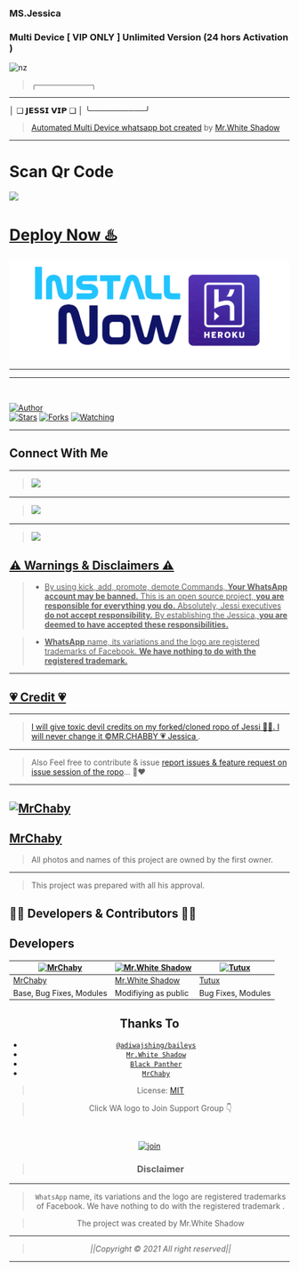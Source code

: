 ### MS.Jessica 

### Multi Device  [ VIP ONLY ]  Unlimited Version (24 hors Activation )



<img src="https://telegra.ph/file/57e0679dc28177770f449.jpg" alt="nz" width="350"/>
</p>

>╭──────────╮
----
│ ❑ 𝗝𝗘𝗦𝗦𝗜 𝗩𝗜𝗣 ❑ │
 ╰──────────╯

> [Automated Multi Device whatsapp bot created](https://github.com/whiteshadowofficial) by [Mr.White Shadow](https://github.com/whiteshadowofficial)

----


 <b><h1>Scan Qr Code</b></h1>
 


<a href="https://replit.com/@virusfucker/Jessi-Bot-Multi-Device-Qr?v=1outputonly=1&lite=1#index.js"><img src="https://img.shields.io/badge/Get Qr-Using Replit     .-ff0000?style=for-the-badge&logo=replit&logoColor=ff000000&link=https://www.youtube.com/c/BOTINDO" /><br>


<b><h1>Deploy Now ♨️</b></h1>
   <a href="https://heroku.com/deploy"><img src="/PicsArt_22-04-15_12-59-28-786.png">
<br>

----


----



</br>

<a href="https://github.com/whiteshadowofficial"><img title="Author" src="https://img.shields.io/badge/Author-whiteshadowofficial-blue.svg?color=54aeff&style=for-the-badge&logo=github" /></a>  
<a href="https://github.com/whiteshadowofficial"><img title="Stars" src="https://img.shields.io/github/stars/whiteshadowofficial/STEFANIE-MD-WA-BOT?color=54aeff&style=flat-square" /></a>
<a href="https://github.com/whiteshadowofficial/network/members"><img title="Forks" src="https://img.shields.io/github/forks/whiteshadowofficial/STEFANIE-MD-WA-BOT?color=54aeff&style=flat-square" /></a>
<a href="https://github.com/whiteshadowofficial/watchers"><img title="Watching" src="https://img.shields.io/github/watchers/whiteshadowofficial/STEFANIE-MD-WA-BOT?label=watchers&color=54aeff&style=flat-square" /></a> <br>




----


## Connect With Me

----

> <a href="http://wa.me/+94779529221?text=හායි+🙈🌸+වද🪄+දෙන්න+ඔයාට🥰+githb+එකෙන්+INBOX+🤭+ආවෙ+🪄❢❢_"><img src="https://img.shields.io/badge/Contact-White Shadow-4D009DE2?style=for-the-badge&logo=whatsapp&logoColor=4D009DE2&link=https://www.youtube.com/c/BOTINDO" /><br>


----

> <a href="https://youtube.com/channel/UCKW8EUxAo6A7RKhc35H54wg"><img src="https://img.shields.io/badge/Subscribe-My YT Channel-ff0000?style=for-the-badge&logo=youtube&logoColor=ff000000&link=https://www.youtube.com/c/BOTINDO" /><br>

----

> <a href="https://github.com/whiteshadowofficial/Jessi-Setup/blob/main/Features.md"><img src="https://img.shields.io/badge/Jessica-All Futures-FF0190CF?style=for-the-badge&logo=github&logoColor=FF0190CF&link=https://www.youtube.com/c/BOTINDO" /><br>


  </div>



## ⚠ Warnings & Disclaimers ⚠

> - By using kick, add, promote, demote Commands, **Your WhatsApp account may be banned.** This is an open source project, **you are responsible for everything you do.** Absolutely, Jessi executives **do not accept responsibility.** By establishing the Jessica, **you are deemed to have accepted these responsibilities.**

> - **WhatsApp** name, its variations and the logo are registered trademarks of Facebook. **We have nothing to do with the registered trademark.**
----

## 💗 Credit 💗
 
----
 > I will give toxic devil credits on my forked/cloned ropo of Jessi 🌸💗. I will never change it [ ©MR.CHABBY 💗 Jessica ](https://github.com/MrChaby/Jessi).
----
 > Also Feel free to contribute & issue [report issues & feature request on issue session of the ropo](https://github.com/MrChaby/Jessi)... 🙂❤️
  
 ----

[![MrChaby](https://github.com/MrChaby.png?size=100)](https://github.com/MrChaby) 
----
[MrChaby](https://github.com/MrChaby)
----

> All photos and names of this project are owned by the first owner.
----
> This project was prepared with all his approval.
## 👨‍💻 Developers & Contributors 👨‍💻

## Developers
  <div align="center">
    
  [![MrChaby](https://github.com/MrChaby.png?size=100)](https://github.com/MrChaby) |  [![Mr.White Shadow](https://github.com/whiteshadowofficial.png?size=100)](https://github.com/whiteshadowofficial) | [![Tutux](https://github.com/Tutux1.png?size=100)](https://github.com/Tutux1) 
----|----|----
[MrChaby](https://github.com/MrChaby)  | [Mr.White Shadow](https://github.com/whiteshadowofficial) | [Tutux](https://github.com/Tutux1)
Base, Bug Fixes, Modules | Modifiying  as   public | Bug Fixes, Modules

## Thanks To
* [`@adiwajshing/baileys`](https://github.com/adiwajshing/baileys)
* [`Mr.White Shadow`](https://github.com/whiteshadowofficial)
* [`Black Panther`](github.com/blackpantherofc)
* [`MrChaby`](github.com/MrChaby)





> License: [MIT](https://github.com/whiteshadowofficial/LICENSE)

> Click WA logo to Join Support Group 👇
<br>

  [![join](https://github.com/Alien-alfa/PublicBot/blob/main/wlogo.svg.png)](https://chat.whatsapp.com/I1uZccqxoqx5sOPrYHsbyc)

  <div align="center">


> ### Disclaimer
----

>`WhatsApp` name, its variations and the logo are registered trademarks of Facebook. We have nothing to do with the registered trademark
.

> The project was created by Mr.White Shadow

____________________________________________

> *||Copyright © 2021 All right reserved||*

____________________________________________





